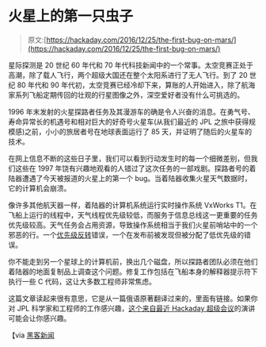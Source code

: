 # 火星上的第一只虫子

> 原文:[https://hackaday.com/2016/12/25/the-first-bug-on-mars/](https://hackaday.com/2016/12/25/the-first-bug-on-mars/)

星际探测是 20 世纪 60 年代和 70 年代科技新闻中的一个常事。太空竞赛正处于高潮，除了载人飞行，两个超级大国还在整个太阳系进行了无人飞行。到了 20 世纪 80 年代和 90 年代初，太空竞赛已经冷却下来，算账的人开始进入，除了航海家系列飞船定期传回的壮观的行星图像之外，深空爱好者没有什么可挑选的。

1996 年末发射的火星探路者任务及其漫游车的确是令人兴奋的消息。在勇气号、寿命异常长的机遇号和相对巨大的好奇号火星车(从我们最近的 JPL 之旅中获得规模感)之前，小小的旅居者号在地球表面运行了 85 天，并证明了随后的火星车的技术。

在网上信息不断的这些日子里，我们可以看到行动发生时的每一个细微差别，但我们这些在 1997 年饶有兴趣地观看的人错过了这次任务的一部戏剧。探路者号的着陆器遭遇了今天被报道的火星上的第一个 bug。当着陆器收集火星天气数据时，它的计算机会崩溃。

像许多其他航天器一样，着陆器的计算机系统运行实时操作系统 VxWorks T1。在飞船上运行的线程中，天气线程优先级较低，而服务于信息总线这一更重要的任务优先级较高。天气任务会占用资源，导致操作系统相当于我们火星前哨站中的一个邪恶的行。一个[优先级反转](https://en.wikipedia.org/wiki/Priority_inversion)错误，一个在发布前被发现但被分配了低优先级的错误。

你不能走到另一个星球上的计算机前，换出几个磁盘，所以探路者团队必须在他们着陆器的地面复制品上调查这个问题。修复工作包括在飞船本身的解释器提示符下执行一些 C 代码，这让大多数工程师非常焦虑。

这篇文章读起来很有意思，它是从一篇俄语原著翻译过来的，里面有链接。如果你对 JPL 科学家和工程师的工作感兴趣，[这个来自最近 Hackaday 超级会议](http://hackaday.com/2016/12/08/hacking-your-way-through-nasa/)的演讲可能会让你感兴趣。

【via [黑客新闻](https://news.ycombinator.com/item?id=13210478)